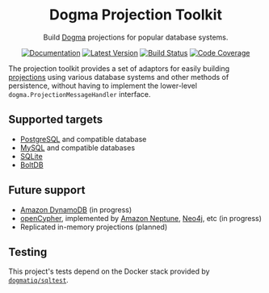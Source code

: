 <div align="center">

# Dogma Projection Toolkit

Build [Dogma](https://github.com/dogmatiq/dogma) projections for popular
database systems.

[![Documentation](https://img.shields.io/badge/go.dev-documentation-007d9c?&style=for-the-badge)](https://pkg.go.dev/github.com/dogmatiq/projectionkit)
[![Latest Version](https://img.shields.io/github/tag/dogmatiq/projectionkit.svg?&style=for-the-badge&label=semver)](https://github.com/dogmatiq/projectionkit/releases)
[![Build Status](https://img.shields.io/github/actions/workflow/status/dogmatiq/projectionkit/ci.yml?style=for-the-badge&branch=main)](https://github.com/dogmatiq/projectionkit/actions/workflows/ci.yml)
[![Code Coverage](https://img.shields.io/codecov/c/github/dogmatiq/projectionkit/main.svg?style=for-the-badge)](https://codecov.io/github/dogmatiq/projectionkit)

</div>

The projection toolkit provides a set of adaptors for easily building
[projections](https://github.com/dogmatiq/dogma#projection) using various
database systems and other methods of persistence, without having to implement
the lower-level `dogma.ProjectionMessageHandler` interface.

## Supported targets

- [PostgreSQL](https://www.postgresql.org/) and compatible database
- [MySQL](https://www.mysql.com/) and compatible databases
- [SQLite](https://www.sqlite.org/index.html)
- [BoltDB](https://github.com/etcd-io/bbolt)

## Future support

- [Amazon DynamoDB](https://aws.amazon.com/dynamodb/) (in progress)
- [openCypher](http://opencypher.org), implemented by [Amazon Neptune](https://aws.amazon.com/neptune/), [Neo4j](https://neo4j.com/), etc (in progress)
- Replicated in-memory projections (planned)

## Testing

This project's tests depend on the Docker stack provided by
[`dogmatiq/sqltest`](https://github.com/dogmatiq/sqltest#readme).
